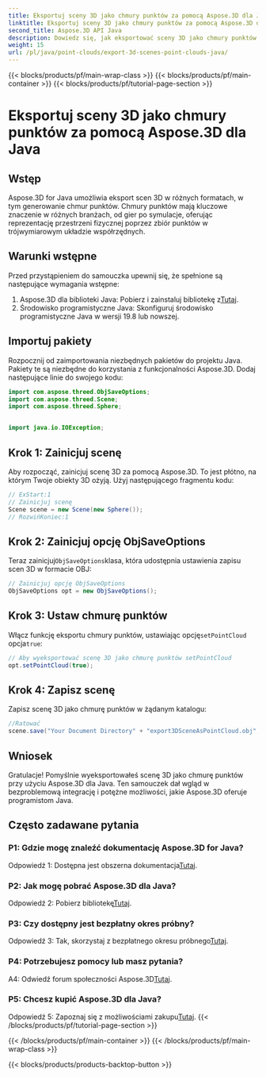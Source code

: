 ```yaml
---
title: Eksportuj sceny 3D jako chmury punktów za pomocą Aspose.3D dla Java
linktitle: Eksportuj sceny 3D jako chmury punktów za pomocą Aspose.3D dla Java
second_title: Aspose.3D API Java
description: Dowiedz się, jak eksportować sceny 3D jako chmury punktów w Javie za pomocą Aspose.3D. Ulepsz swoje aplikacje dzięki potężnej grafice 3D i wizualizacjom.
weight: 15
url: /pl/java/point-clouds/export-3d-scenes-point-clouds-java/
---
```


{{< blocks/products/pf/main-wrap-class >}}
{{< blocks/products/pf/main-container >}}
{{< blocks/products/pf/tutorial-page-section >}}

# Eksportuj sceny 3D jako chmury punktów za pomocą Aspose.3D dla Java

## Wstęp

Aspose.3D for Java umożliwia eksport scen 3D w różnych formatach, w tym generowanie chmur punktów. Chmury punktów mają kluczowe znaczenie w różnych branżach, od gier po symulacje, oferując reprezentację przestrzeni fizycznej poprzez zbiór punktów w trójwymiarowym układzie współrzędnych.

## Warunki wstępne

Przed przystąpieniem do samouczka upewnij się, że spełnione są następujące wymagania wstępne:

1.  Aspose.3D dla biblioteki Java: Pobierz i zainstaluj bibliotekę z[Tutaj](https://releases.aspose.com/3d/java/).
2. Środowisko programistyczne Java: Skonfiguruj środowisko programistyczne Java w wersji 19.8 lub nowszej.

## Importuj pakiety

Rozpocznij od zaimportowania niezbędnych pakietów do projektu Java. Pakiety te są niezbędne do korzystania z funkcjonalności Aspose.3D. Dodaj następujące linie do swojego kodu:

```java
import com.aspose.threed.ObjSaveOptions;
import com.aspose.threed.Scene;
import com.aspose.threed.Sphere;


import java.io.IOException;
```

## Krok 1: Zainicjuj scenę

Aby rozpocząć, zainicjuj scenę 3D za pomocą Aspose.3D. To jest płótno, na którym Twoje obiekty 3D ożyją. Użyj następującego fragmentu kodu:

```java
// ExStart:1
// Zainicjuj scenę
Scene scene = new Scene(new Sphere());
// RozwińKoniec:1
```

## Krok 2: Zainicjuj opcję ObjSaveOptions

 Teraz zainicjuj`ObjSaveOptions`klasa, która udostępnia ustawienia zapisu scen 3D w formacie OBJ:

```java
// Zainicjuj opcję ObjSaveOptions
ObjSaveOptions opt = new ObjSaveOptions();
```

## Krok 3: Ustaw chmurę punktów

 Włącz funkcję eksportu chmury punktów, ustawiając opcję`setPointCloud` opcja`true`:

```java
// Aby wyeksportować scenę 3D jako chmurę punktów setPointCloud
opt.setPointCloud(true);
```

## Krok 4: Zapisz scenę

Zapisz scenę 3D jako chmurę punktów w żądanym katalogu:

```java
//Ratować
scene.save("Your Document Directory" + "export3DSceneAsPointCloud.obj", opt);
```

## Wniosek

Gratulacje! Pomyślnie wyeksportowałeś scenę 3D jako chmurę punktów przy użyciu Aspose.3D dla Java. Ten samouczek dał wgląd w bezproblemową integrację i potężne możliwości, jakie Aspose.3D oferuje programistom Java.

## Często zadawane pytania

### P1: Gdzie mogę znaleźć dokumentację Aspose.3D for Java?

 Odpowiedź 1: Dostępna jest obszerna dokumentacja[Tutaj](https://reference.aspose.com/3d/java/).

### P2: Jak mogę pobrać Aspose.3D dla Java?

 Odpowiedź 2: Pobierz bibliotekę[Tutaj](https://releases.aspose.com/3d/java/).

### P3: Czy dostępny jest bezpłatny okres próbny?

 Odpowiedź 3: Tak, skorzystaj z bezpłatnego okresu próbnego[Tutaj](https://releases.aspose.com/).

### P4: Potrzebujesz pomocy lub masz pytania?

 A4: Odwiedź forum społeczności Aspose.3D[Tutaj](https://forum.aspose.com/c/3d/18).

### P5: Chcesz kupić Aspose.3D dla Java?

 Odpowiedź 5: Zapoznaj się z możliwościami zakupu[Tutaj](https://purchase.aspose.com/buy).
{{< /blocks/products/pf/tutorial-page-section >}}

{{< /blocks/products/pf/main-container >}}
{{< /blocks/products/pf/main-wrap-class >}}

{{< blocks/products/products-backtop-button >}}
